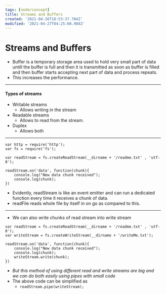 ```yaml
---
tags: [node/concept]
title: Streams and Buffers
created: '2021-04-26T18:53:37.704Z'
modified: '2021-04-27T04:25:00.988Z'
---
```


# Streams and Buffers

+ Buffer is a temporary storage area used to hold very small part of data untill the buffer is full and then it is transmitted as soon as buffer is filled and then buffer starts accepting next part of data and process repeats.
+ This increases the performance.

---

#### Types of streams
+ Writable streams
  + Allows writing in the stream
+ Readable streams
  + Allows to read from the stream.
+ Duplex
  + Allows both

---

```
var http = require('http');
var fs = require('fs');

var readStream = fs.createReadStream(__dirname + '/readme.txt' , 'utf-8');

readStream.on('data', function(chunk){
    console.log("New data chunk received");
    console.log(chunk);
})
```
- Evidently, readStream is like an event emitter and can run a dedicated function every time it receives a chunk of data.
- readFile reads whole file by itself in on go as compared to this.

---
+ We can also write chunks of read stream into write stream
```
var readStream = fs.createReadStream(__dirname + '/readme.txt' , 'utf-8');
var writeStream = fs.createWriteStream(__dirname + '/writeMe.txt');

readStream.on('data', function(chunk){
    console.log("New data chunk received");
    console.log(chunk);
    writeStream.write(chunk);
})
```
+ *But this method of using different read and write streams are big and we can do both easily using pipes with small code*
+ The above code can be simplified as
  + `readStream.pipe(writeStream);`
